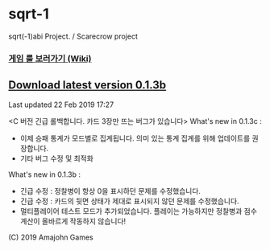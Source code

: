 # sqrt-1

sqrt(-1)abi Project. / Scarecrow project

### [게임 룰 보러가기 (Wiki)](https://github.com/amajohn/sqrt-1/wiki) 

## [Download latest version 0.1.3b](https://github.com/amajohn/sqrt-1/raw/master/Builds/Sqrt-1_0.1.3_b.apk)
Last updated 22 Feb 2019 17:27

<C 버전 긴급 롤백합니다. 카드 3장만 뜨는 버그가 있습니다>
What's new in 0.1.3c :
 - 이제 승패 통계가 모드별로 집계됩니다. 의미 있는 통계 집계를 위해 업데이트를 권장합니다.
 - 기타 버그 수정 및 최적화

What's new in 0.1.3b :
 - 긴급 수정 : 정찰병이 항상 0을 표시하던 문제를 수정했습니다.
 - 긴급 수정 : 카드의 뒷면 상태가 제대로 표시되지 않던 문제를 수정했습니다.
 - 멀티플레이어 테스트 모드가 추가되었습니다. 플레이는 가능하지만 정찰병과 점수 계산이 올바르게 작동하지 않습니다!

(C) 2019 Amajohn Games
